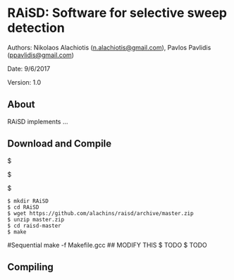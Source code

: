 RAiSD: Software for selective sweep detection
===============================================

Authors: Nikolaos Alachiotis (n.alachiotis@gmail.com), Pavlos Pavlidis (ppavlidis@gmail.com)

Date: 9/6/2017

Version: 1.0

About
-----

RAiSD implements ... 

Download and Compile
-----------------------

$ 

$

$


    $ mkdir RAiSD
    $ cd RAiSD
    $ wget https://github.com/alachins/raisd/archive/master.zip
    $ unzip master.zip
    $ cd raisd-master
    $ make

#Sequential
make -f Makefile.gcc ## MODIFY THIS
    $ TODO
    $ TODO

Compiling 
----------------------------------------




